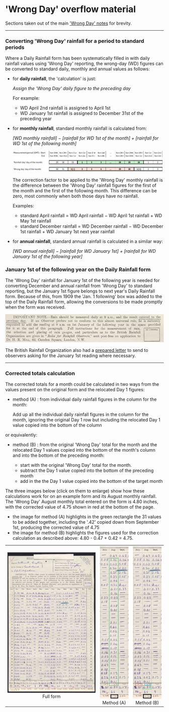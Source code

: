# 'Wrong Day' overflow material

Sections taken out of the main ['Wrong Day' notes](Wrong_day.md) for brevity.

<hr/>

### Converting 'Wrong Day' rainfall for a period to standard periods

Where a Daily Rainfall form has been systematically filled in with daily rainfall values using 'Wrong Day' reporting, the wrong-day (WD) figures can be converted to 
standard daily, monthly and annual values as follows:

* for **daily rainfall**, the 'calculation' is just:

  *Assign the 'Wrong Day' daily figure to the preceding day*
  
  For example:
  
  * WD April 2nd rainfall is assigned to April 1st
  * WD January 1st rainfall is assigned to December 31st of the preceding year

* for **monthly rainfall**, standard monthly rainfall is calculated from:

  *[WD monthly rainfall] &minus; [rainfall for WD 1st of the month] + [rainfall for WD 1st of the following month]*

  <img src="wrong_day_images/rainfall_day.monthly.diagram.jpg" style="width:800px">

  The correction factor to be applied to the 'Wrong Day' monthly rainfall is the difference between the 'Wrong Day' rainfall figures for the first of the 
  month and the first of the following month. This difference can be zero, most commonly when both those days have no rainfall.

  Examples:
   
  * standard April rainfall = WD April rainfall &minus; WD April 1st rainfall + WD May 1st rainfall
  * standard December rainfall = WD December rainfall &minus; WD December 1st rainfall + WD January 1st next year rainfall

* for **annual rainfall**, standard annual rainfall is calculated in a similar way:

  *[WD annual rainfall] &minus; [rainfall for WD January 1st] + [rainfall for WD January 1st of the following year]*

### January 1st of the following year on the Daily Rainfall form

The 'Wrong Day' rainfall for January 1st of the following year is needed for converting December and annual rainfall from 'Wrong Day' to standard reporting, but the
January 1st figure belongs to next year's Daily Rainfall form. Because of this, from 1909 the 'Jan. 1 following' box was added to the top of the Daily Rainfall form,
allowing the conversions to be made promptly when the form was received.

<img src="wrong_day_images/6000-V-09.rainfall_day.jan1.jpg" style="width:800px">

The British Rainfall Organization also had a [prepared letter](page_images/DRain_1911-1920_RainNos_Nottinghamshire_p0329.jpg) to send to observers asking for the January 1st reading where necessary.

<hr/>

### Corrected totals calculation

The corrected totals for a month could be calculated in two ways from the values present on the original form and the relocated Day 1 figures:

* method (A) : from individual daily rainfall figures in the column for the month:

  Add up all the individual daily rainfall figures in the column for the month, ignoring the original Day 1 row but including the relocated Day 1 value copied into the bottom of the column

or equivalently:

* method (B) : from the original 'Wrong Day' total for the month and the relocated Day 1 values copied into the bottom of the month's column and into the bottom of the preceding month:

  * start with the original 'Wrong Day' total for the month. 
  * subtract the Day 1 value copied into the bottom of the preceding month
  * add in the the Day 1 value copied into the bottom of the target month

The three images below (click on them to enlarge) show how these calculations work for on an example form and its August monthly rainfall. The 'Wrong Day' August monthly 
total entered on the form is 4.80 inches, with the corrected value of 4.75 shown in red at the bottom of the page. 

* the image for method (A) highlights in the green rectangle the 31 values to be added together, including the '.42' copied down from September 1st, producing the corrected value of 4.75
* the image for method (B) highlights the figures used for the correction calculation as described above: 4.80 - 0.47 + 0.42 = 4.75.

<table border="0">
<tr>
<td align=center>
  <a href="wrong_day_images/DRain_1911-1920_RainNos_Cumberland_p0226.jpg"><img src="wrong_day_images/DRain_1911-1920_RainNos_Cumberland_p0226.thumbnail.jpg" style="width:335px"></a>
  <br/>Full form
</td>
<td align=center>
  <a href="wrong_day_images/DRain_1911-1920_RainNos_Cumberland_p0226.wrong_day.calc1.jpg"><img src="wrong_day_images/DRain_1911-1920_RainNos_Cumberland_p0226.wrong_day.calc1.jpg" style="width:100px"></a>
  <br/>Method (A)
</td>
<td align=center>
  <a href="wrong_day_images/DRain_1911-1920_RainNos_Cumberland_p0226.wrong_day.calc2.jpg"><img src="wrong_day_images/DRain_1911-1920_RainNos_Cumberland_p0226.wrong_day.calc2.jpg" style="width:100px"></a>
  <br/>Method (B)
</td>
</tr>
</table>

</details>

